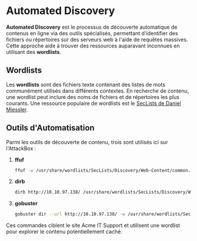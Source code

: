# Automated Discovery

**Automated Discovery** est le processus de découverte automatique de contenus en ligne via des outils spécialisés, permettant d'identifier des fichiers ou répertoires sur des serveurs web à l'aide de requêtes massives. Cette approche aide à trouver des ressources auparavant inconnues en utilisant des **wordlists**.

## Wordlists

Les **wordlists** sont des fichiers texte contenant des listes de mots communément utilisés dans différents contextes. En recherche de contenu, une wordlist peut inclure des noms de fichiers et de répertoires les plus courants. Une ressource populaire de wordlists est le [SecLists de Daniel Miessler](https://github.com/danielmiessler/SecLists).

## Outils d'Automatisation

Parmi les outils de découverte de contenu, trois sont utilisés ici sur l'AttackBox :

1. **ffuf**
    ```bash
    ffuf -w /usr/share/wordlists/SecLists/Discovery/Web-Content/common.txt -u http://10.10.97.138/FUZZ
    ```

2. **dirb**
    ```bash
    dirb http://10.10.97.138/ /usr/share/wordlists/SecLists/Discovery/Web-Content/common.txt
    ```

3. **gobuster**
    ```bash
    gobuster dir --url http://10.10.97.138/ -w /usr/share/wordlists/SecLists/Discovery/Web-Content/common.txt
    ```

Ces commandes ciblent le site Acme IT Support et utilisent une wordlist pour explorer le contenu potentiellement caché.